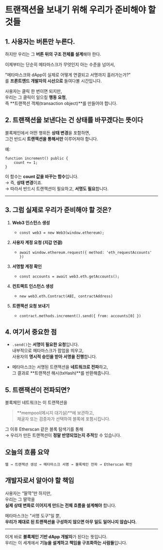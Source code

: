 # 트랜잭션을 보내기 위해 우리가 준비해야 할 것들

## 1. 사용자는 버튼만 누른다.

하지만 우리는 그 **버튼 뒤의 구조 전체를 설계**해야 한다.

이제부터는 단순히 메타마스크가 무엇인지 아는 수준을 넘어서,

"메타마스크와 dApp이 실제로 어떻게 연결되고 서명까지 흘러가는가?"  
를 **프론트엔드 개발자의 시선으로** 들여다볼 시간입니다.

사용자는 클릭 한 번이면 되지만,  
우리는 그 클릭이 일으킬 **행동 요청**,  
즉 **트랜잭션 객체(transaction object)**를 만들어야 합니다.

## 2. 트랜잭션을 보낸다는 건 상태를 바꾸겠다는 뜻이다

블록체인에서 어떤 행위든 **상태 변경**을 포함하면,  
그건 반드시 **트랜잭션을 통해서만** 이루어져야 합니다.

예:

```solidity
function increment() public {
    count += 1;
}
```

이 함수는 **count 값을 바꾸는 함수**입니다.  
→ 즉, **상태 변경**이죠.  
→ 따라서 반드시 트랜잭션이 필요하고, **서명도 필요**합니다.

---

## 3. 그럼 실제로 우리가 준비해야 할 것은?

1. **Web3 인스턴스 생성**

   - `const web3 = new Web3(window.ethereum);`

2. **사용자 계정 요청 (지갑 연결)**

   - `await window.ethereum.request({ method: 'eth_requestAccounts' })`

3. **서명할 계정 확인**

   - `const accounts = await web3.eth.getAccounts();`

4. **컨트랙트 인스턴스 생성**

   - `new web3.eth.Contract(ABI, contractAddress)`

5. **트랜잭션 요청 보내기**
   - `contract.methods.increment().send({ from: accounts[0] })`

## 4. 여기서 중요한 점

- `.send()`는 **서명이 필요한 요청**입니다.  
  내부적으로 메타마스크가 팝업을 띄우고,  
  사용자의 **명시적 승인을 받아 서명을 진행**합니다.

- 메타마스크는 서명된 트랜잭션을 **네트워크로 전파**하고,  
  그 결과로 **트랜잭션 해시(txHash)**를 반환해줍니다.

## 5. 트랜잭션이 전파되면?

블록체인 네트워크는 이 트랜잭션을

> **mempool(메시지 대기실)**에 보관하고,  
> 채굴자 또는 검증자가 선택하여 블록에 포함시킵니다.

그 이후 Etherscan 같은 블록 탐색기를 통해  
→ 우리가 만든 트랜잭션이 **정말 반영되었는지 추적**할 수 있습니다.

## 오늘의 흐름 요약

```
웹 → 트랜잭션 생성 → 메타마스크 서명 → 블록체인 전파 → Etherscan 확인
```

## 개발자로서 알아야 할 책임

사용자는 “딸깍”만 하지만,  
우리는 그 딸깍을  
**실제 상태 변화로 이어지게 만드는 전체 흐름을 설계해야** 합니다.

메타마스크는 "서명 도구"일 뿐,  
**우리가 제대로 된 트랜잭션을 구성하지 않으면 아무 일도 일어나지 않습니다.**

---

이게 바로 **블록체인 기반 dApp 개발자**가 된다는 뜻입니다.  
우리는 이 세계에서 **기능을 설계하고 책임을 구조화하는 사람들**입니다.
